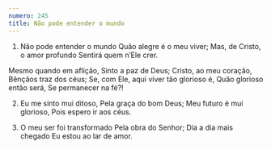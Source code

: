 ```yaml
---
numero: 245
title: Não pode entender o mundo
---
```

1. Não pode entender o mundo
Quão alegre é o meu viver;
Mas, de Cristo, o amor profundo
Sentirá quem n’Ele crer.

Mesmo quando em aflição,
Sinto a paz de Deus;
Cristo, ao meu coração,
Bênçãos traz dos céus;
Se, com Ele, aqui viver tão glorioso é,
Quão glorioso então será,
Se permanecer na fé?!

2. Eu me sinto mui ditoso,
Pela graça do bom Deus;
Meu futuro é mui glorioso,
Pois espero ir aos céus.

3. O meu ser foi transformado
Pela obra do Senhor;
Dia a dia mais chegado
Eu estou ao lar de amor.
